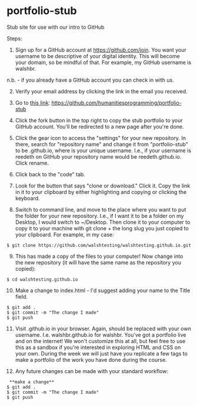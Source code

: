 # portfolio-stub
Stub site for use with our intro to GitHub

Steps:

1. Sign up for a GitHub account at https://github.com/join. You want your username to be descriptive of your digital identity. This will become your domain, so be mindful of that. For example, my GitHub username is walshbr.

n.b. - if you already have a GitHub account you can check in with us.

2. Verify your email address by clicking the link in the email you received.

3. Go to [this link](https://github.com/humanitiesprogramming/portfolio-stub): https://github.com/humanitiesprogramming/portfolio-stub

4. Click the fork button in the top right to copy the stub portfolio to your GitHub account. You'll be redirected to a new page after you're done.

5. Click the gear icon to access the "settings" for your new repository. In there, search for "repository name" and change it from "portfolio-stub" to be <username>.github.io, where <username> is your unique username. I.e., if your username is reedeth on GitHub your repository name would be reedeth.github.io. Click rename.

6. Click back to the "code" tab.

7. Look for the button that says "clone or download." Click it. Copy the link in it to your clipboard by either highlighting and copying or clicking the keyboard.

8. Switch to command line, and move to the place where you want to put the folder for your new repository. I.e., if I want it to be a folder on my Desktop, I would switch to ~/Desktop. Then clone it to your computer to copy it to your machine with git clone + the long slug you just copied to your clipboard. For example, in my case:

```
$ git clone https://github.com/walshtesting/walshtesting.github.io.git
```

9. This has made a copy of the files to your computer! Now change into the new repository (it will have the same name as the repository you copied):

```
$ cd walshtesting.github.io
```
10. Make a change to index.html - I'd suggest adding your name to the Title field.

```
$ git add .
$ git commit -m "The change I made"
$ git push
```

11. Visit <username>.github.io in your browser. Again, <username> should be replaced with your own username. I.e. walshbr.github.io for walshbr. You've got a portfolio live and on the internet! We won't customize this at all, but feel free to use this as a sandbox if you're interested in exploring HTML and CSS on your own. During the week we will just have you replicate a few tags to make a portfolio of the work you have done during the course.

12. Any future changes can be made with your standard workflow:

```
 **make a change**
$ git add .
$ git commit -m "The change I made"
$ git push
```